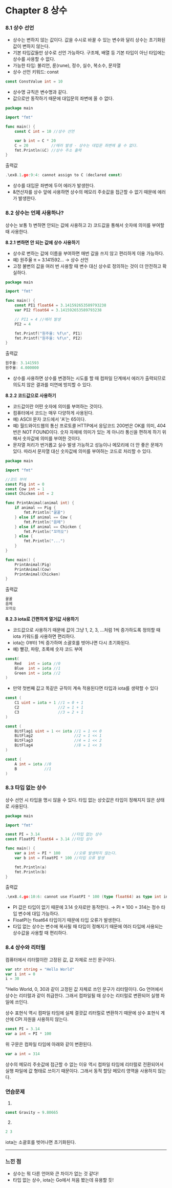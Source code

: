 # Chapter 8 상수

### 8.1 상수 선언

- 상수는 변하지 않는 값이다. 값을 수시로 바꿀 수 있는 변수와 달리 상수는 초기화된 값이 변하지 않는다.
- 기본 타입값들만 상수로 선언 가능하다. 구조체, 배열 등 기본 타입이 아닌 타입에는 상수를 사용할 수 없다.
- 가능한 타입: 불리언, 룬(rune), 정수, 실수, 복소수, 문자열
- 상수 선언 키워드: const

```go
const ConstValue int = 10
```

- 상수명 규칙은 변수명과 같다.
- 값으로만 동작하기 때문에 대입문의 좌변에 올 수 없다.

```go
package main

import "fmt"

func main() {
	const C int = 10 //상수 선언

	var b int = C * 20
	C = 20          //에러 발생 - 상수는 대입문 좌변에 올 수 없다.
	fmt.Println(&C) //상수 주소 출력
}
```

출력값

```go
.\ex8.1.go:9:4: cannot assign to C (declared const)
```

- 상수를 대입문 좌변에 두어 에러가 발생한다.
- &연산자를 상수 앞에 사용하면 상수의 메모리 주솟값을 접근할 수 없기 때문에 에러가 발생한다.

### 8.2 상수는 언제 사용하나?

상수는 보통 1) 변하면 안되는 값에 사용하고 2) 코드값을 통해서 숫자에 의미를 부여할 때 사용한다.

**8.2.1 변하면 안 되는 값에 상수 사용하기**

- 상수로 변하는 값에 이름을 부여하면 매번 값을 쓰지 않고 편리하게 이용 가능하다.
- 예) 원주율 π = 3.141592... → 상수 선언
- 고정 불변의 값을 여러 번 사용할 때 변수 대신 상수로 정의하는 것이 더 안전하고 확실하다.

```go
package main

import "fmt"

func main() {
	const PI1 float64 = 3.141592653589793238
	var PI2 float64 = 3.141592653589793238

	// PI1 = 4 //에러 발생
	PI2 = 4

	fmt.Printf("원주율: %f\n", PI1)
	fmt.Printf("원주율: %f\n", PI2)
}
```

출력값

```go
원주율: 3.141593
원주율: 4.000000
```

- 상수를 사용하면 상수를 변경하는 시도를 할 때 컴파일 단계에서 에러가 출력되므로 의도치 않은 결과를 미연에 방지할 수 있다.

**8.2.2 코드값으로 사용하기**

- 코드값이란 어떤 숫자에 의미를 부여하는 것이다.
- 컴퓨터에서 코드는 매우 다양하게 사용된다.
- 예) ASCII 문자 코드에서 'A'는 65이다.
- 예) 월드와이드웹의 통신 프로토콜 HTTP에서 응답코드 200번은 OK를 의미, 404번은 NOT FOUND이다. 숫자 자체에 의미가 있는 게 아니라 통신을 편하게 하기 위해서 숫자값에 의미를 부여한 것이다.
- 문자열 처리가 번거롭고 실수 발생 가능하고 성능이나 메모리에 더 안 좋은 문제가 있다. 따라서 문자열 대신 숫자값에 의미를 부여하는 코드로 처리할 수 있다.

```go
package main

import "fmt"

//코드 부여
const Pig int = 0
const Cow int = 1
const Chicken int = 2

func PrintAnimal(animal int) {
	if animal == Pig {
		fmt.Println("꿀꿀")
	} else if animal == Cow {
		fmt.Println("음메")
	} else if animal == Chicken {
		fmt.Println("꼬끼오")
	} else {
		fmt.Println("...")
	}
}

func main() {
	PrintAnimal(Pig)
	PrintAnimal(Cow)
	PrintAnimal(Chicken)
}
```

출력값

```go
꿀꿀
음메
꼬끼오
```

**8.2.3 iota로 간편하게 열거값 사용하기**

- 코드값으로 사용하기 때문에 값이 그냥 1, 2, 3, ...처럼 1씩 증가하도록 정의할 때 iota 키워드를 사용하면 편리하다.
- iota는 0부터 1씩 증가하며 소괄호를 벗어나면 다시 초기화된다.
- 예) 빨강, 파랑, 초록에 숫자 코드 부여

```go
const(
	Red   int = iota //0
	Blue  int = iota //1
	Green int = iota //2
)
```

- 만약 첫번째 값고 똑같은 규칙이 계속 적용된다면 타입과 iota를 생략할 수 있다

```go
const (
	C1 uint = iota + 1 //1 = 0 + 1
	C2                 //2 = 1 + 1
	C3                 //3 = 2 + 1
)
```

```go
const (
	BitFlag1 uint = 1 << iota //1 = 1 << 0
	BitFlag2                  //2 = 1 << 1
	BitFlag3                  //4 = 1 << 2
	BitFlag4                  //8 = 1 << 3
)

const (
	A int = iota //0
	B            //1
)
```

### 8.3 타입 없는 상수

상수 선언 시 타입을 명시 않을 수 있다. 타입 없는 상숫값은 타입이 정해지지 않은 상태로 사용된다.

```go
package main

import "fmt"

const PI = 3.14              //타입 없는 상수
const FloatPI float64 = 3.14 //타입 상수

func main() {
	var a int = PI * 100      //오류 발생하지 않는다.
	var b int = FloatPI * 100 //타입 오류 발생

	fmt.Println(a)
	fmt.Println(b)
}
```

출력값

```go
.\ex8.4.go:10:6: cannot use FloatPI * 100 (type float64) as type int in assignment
```

- PI 값은 타입이 없기 때문에 3.14 숫자로만 동작한다. → PI * 100 = 314는 정수 타입 변수에 대입 가능하다.
- FloatPI는 float64 타입이기 때문에 타입 오류가 발생한다.
- 타입 없는 상수는 변수에 복사될 때 타입이 정해지기 때문에 여러 타입에 사용되는 상수값을 사용할 때 편리하다.

### 8.4 상수와 리터럴

컴퓨터에서 리터럴이란 고정된 값, 값 자체로 쓰인 문구이다.

```go
var str string = "Hello World"
var i int = 0
i = 30
```

"Hello World, 0, 30과 같이 고정된 값 자체로 쓰인 문구가 리터럴이다. Go 언어에서 상수는 리터럴과 같이 취급한다. 그래서 컴파일될 때 상수는 리터럴로 변환되어 실행 파일에 쓰인다.

상수 표현식 역시 컴파일 타임에 실제 결괏값 리터럴로 변환하기 때문에 상수 표현식 계산에 CPI 자원을 사용하지 않는다.

```go
const PI = 3.14
var a int = PI * 100
```

위 구문은 컴파일 타임에 아래와 같이 변환된다.

```go
var a int = 314
```

상수의 메모리 주솟값에 접근할 수 없는 이유 역시 컴파일 타임에 리터럴로 전환되어서 실행 파일에 값 형태로 쓰이기 때문이다. 그래서 동적 할당 메모리 영역을 사용하지 않는다.

### 연습문제

1.

```go
const Gravity = 9.80665
```

2. 

```go
2 3
```

iota는 소괄호를 벗어나면 초기화된다.


*****
### 느낀 점
- 상수는 뭐 다른 언어와 큰 차이가 없는 것 같다!
- 타입 없는 상수, iota는 Go에서 처음 봤는데 유용할 듯!
